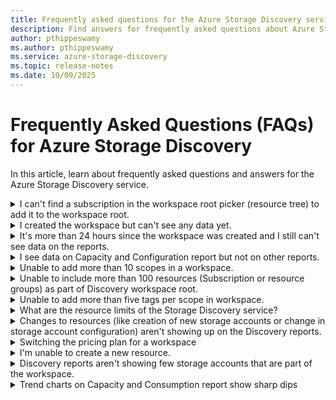 ```yaml
---
title: Frequently asked questions for the Azure Storage Discovery service | Microsoft Docs
description: Find answers for frequently asked questions about Azure Storage Discovery.
author: pthippeswamy
ms.author: pthippeswamy
ms.service: azure-storage-discovery
ms.topic: release-notes
ms.date: 10/09/2025
---
```

# Frequently Asked Questions (FAQs) for Azure Storage Discovery

In this article, learn about frequently asked questions and answers for the Azure Storage Discovery service.

<details>
<summary> I can't find a subscription in the workspace root picker (resource tree) to add it to the workspace root.</summary>

- Navigate to the [Azure portal](https://portal.azure.com).
- Verify you're logged into the portal with an account from the same tenant the subscription is located in.
- Navigate to Settings (top, right corner in the portal) and then select: "Directories and Subscriptions"
- Select the "All Subscription" drop-down to verify if the subscription is listed and selected. If the subscription isn't selected here, it doesn't show up on the 'Add workspace root' dialog.

</details>

<details>
<summary>I created the workspace but can't see any data yet.</summary>

Insights aggregation often completes within a few hours but can also take more than a day.

</details>

<details>
<summary>It's more than 24 hours since the workspace was created and I still can't see data on the reports.</summary>

- Verify discovery resource has a valid "Scope" defined.
- Verify the ARM tags specified in the "Scope" matches the tags present on the storage accounts that you want to capture insights on. Tag values are case-sensitive. Verify that the tags match exactly.
- Verify the subscription or resource group added as workspace roots have storage accounts present.
- If still no data is shown on the reports after 24 hours of creation, contact [Azure Support](https://portal.azure.com/#blade/Microsoft_Azure_Support/HelpAndSupportBlade/overview).

</details>

<details>
<summary>I see data on Capacity and Configuration report but not on other reports.</summary>

Activity, Security, and Consumption reports show insights only for Standard pricing plan and not for Free plan. Verify your workspace's pricing plan and upgrade if needed.

</details>

<details>
<summary>Unable to add more than 10 scopes in a workspace.</summary>

Discovery workspace has a default limit of 10 scopes per workspace. Support team may be contacted with a request to increase this limit if needed. Provide the tenantID, SubscriptionID where you would want this limit to be increased.

</details>

<details>
<summary>Unable to include more than 100 resources (Subscription or resource groups) as part of Discovery workspace root.</summary>

Discovery workspace has a default limit of 100 workspace roots per workspace. Support team may be contacted with a request to increase this limit if needed. Provide the tenantID, SubscriptionID where you would want this limit to be increased.

</details>

<details>
<summary>Unable to add more than five tags per scope in workspace.</summary>

Discovery workspace has a default limit of five ARM tags per scopes in each workspace. Support team may be contacted with a request to increase this limit if needed. Provide the tenantID, SubscriptionID where you would want this limit to be increased.

</details>

<details>
<summary>What are the resource limits of the Storage Discovery service?</summary>

- Maximum number of workspaces per subscription per region: 10
- Maximum number of workspace root entries: 100 (combination of subscription and resource group IDs)
- Maximum number of scopes in a workspace: 10
- Maximum number of tags a scope can filter on: 5

If you need any of these limits increased, open a [support request](https://portal.azure.com/#blade/Microsoft_Azure_Support/HelpAndSupportBlade/overview) and provide which limit and to what count you need that limit increased. Also include the tenant ID and the subscription ID. Our team reviews your request and may contact you with any remaining questions. 

</details>

<details>
<summary>Changes to resources (like creation of new storage accounts or change in storage account configuration) aren't showing up on the Discovery reports.</summary>

Insights aggregation often completes within a few hours but can also take more than a day.

</details>

<details>
<summary>Switching the pricing plan for a workspace</summary>

> [!WARNING]
> If a workspace is downgraded from a paid pricing plan to the `Free` plan, historic insights for only the past 15 days are retained and all previously aggregated insights are permanently deleted. Historic data can't be recovered, even if you switch the workspace back to a paid plan.

</details>

<details>
<summary>I'm unable to create a new resource.</summary>

There are two common reasons why the creation of a workspace resource can fail.

- You might not have the necessary permissions to the resources you listed in the root configuration of your new workspace. The [deployment planning article](deployment-planning.md) has more details for required permissions.
- Discovery only allows a maximum of 10 workspaces per region per subscription. To identify if this limit affects you, review the error message with which your workspace creation failed. `You've reached the maximum number of allowed resources {maxResourcesPerRegion} for this subscription in the {workspace.Location} region. Current count of resources added: {currentCount}` If you need more workspaces, you can open a [support request](https://portal.azure.com/#blade/Microsoft_Azure_Support/HelpAndSupportBlade/overview) and provide the tenant ID and the subscription ID for which you need this deployment limit increased. Our team reviews your request and may contact you with any remaining questions. 

</details>

<details>
<summary>Discovery reports aren't showing few storage accounts that are part of the workspace.</summary>

- Verify if the storage account was created less than 24 hours ago. Insights aggregation for Discovery reports often completes within a few hours but can also take more than a day. Once aggregation completes, the changes to your storage resources begin to reflect in the Discovery reports.
- Verify if ARM tags are still intact on the storage accounts and they match to the tags configured in the workspace's scope.
- Ensure the storage account has blobs in it. Empty storage accounts don't show up on the discovery reports.

</details>

<details>
<summary>Trend charts on Capacity and Consumption report show sharp dips</summary>
Trend graphs in the Capacity and Consumption reports may occasionally display temporary dips. Common causes are actual changes in your resources and noise from the insights aggregation engine. When viewed over longer time periods or averaged throughout a day, these ripples typically don't distort the overall insight you're gaining from any given graph.
</details>
